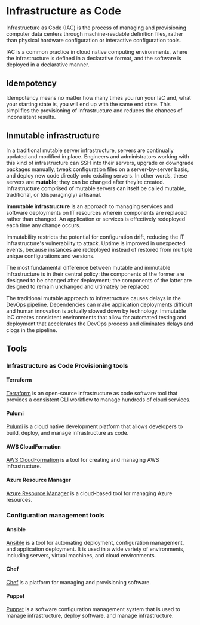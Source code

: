 # Infrastructure as Code 

Infrastructure as Code (IAC) is the process of managing and provisioning computer data centers through machine-readable definition files, rather than physical hardware configuration or interactive configuration tools.

IAC is a common practice in cloud native computing environments, where the infrastructure is defined in a declarative format, and the software is deployed in a declarative manner.

## Idempotency

Idempotency means no matter how many times you run your IaC and, what your starting state is, you will end up with the same end state. This simplifies the provisioning of Infrastructure and reduces the chances of inconsistent results.

## Inmutable infrastructure

In a traditional mutable server infrastructure, servers are continually updated and modified in place. Engineers and administrators working with this kind of infrastructure can SSH into their servers, upgrade or downgrade packages manually, tweak configuration files on a server-by-server basis, and deploy new code directly onto existing servers. In other words, these servers are **mutable**; they can be changed after they’re created. Infrastructure comprised of mutable servers can itself be called mutable, traditional, or (disparagingly) artisanal.

**Immutable infrastructure** is an approach to managing services and software deployments on IT resources wherein components are replaced rather than changed. An application or services is effectively redeployed each time any change occurs.

Immutability restricts the potential for configuration drift, reducing the IT infrastructure's vulnerability to attack. Uptime is improved in unexpected events, because instances are redeployed instead of restored from multiple unique configurations and versions.

The most fundamental difference between mutable and immutable infrastructure is in their central policy: the components of the former are designed to be changed after deployment; the components of the latter are designed to remain unchanged and ultimately be replaced

The traditional mutable approach to infrastructure causes delays in the DevOps pipeline. Dependencies can make application deployments difficult and human innovation is actually slowed down by technology. Immutable IaC creates consistent environments that allow for automated testing and deployment that accelerates the DevOps process and eliminates delays and clogs in the pipeline.

## Tools

### Infrastructure as Code Provisioning tools

#### Terraform 

[Terraform](https://www.terraform.io/) is an open-source infrastructure as code software tool that provides a consistent CLI workflow to manage hundreds of cloud services.

#### Pulumi

[Pulumi](https://pulumi.io/) is a cloud native development platform that allows developers to build, deploy, and manage infrastructure as code.

#### AWS CloudFormation

[AWS CloudFormation](https://aws.amazon.com/cloudformation/) is a tool for creating and managing AWS infrastructure.

#### Azure Resource Manager

[Azure Resource Manager](https://docs.microsoft.com/en-us/azure/devops/pipelines/build/variables?view=azure-devops) is a cloud-based tool for managing Azure resources.

### Configuration management tools

#### Ansible 

[Ansible](https://www.ansible.com/) is a tool for automating deployment, configuration management, and application deployment. It is used in a wide variety of environments, including servers, virtual machines, and cloud environments.

#### Chef

[Chef](https://www.chef.io/) is a platform for managing and provisioning software.

#### Puppet 

[Puppet](https://puppet.com/) is a software configuration management system that is used to manage infrastructure, deploy software, and manage infrastructure.